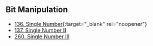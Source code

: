 ## Bit Manipulation

- [136. Single Number](https://leetcode.com/problems/single-number/){:target="_blank" rel="noopener"}
- [137. Single Number II](https://leetcode.com/problems/single-number-ii/)
- [260. Single Number III](https://leetcode.com/problems/single-number-iii/)

